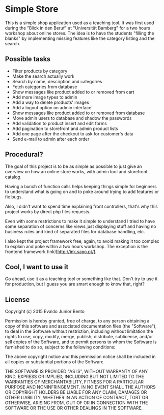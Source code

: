 # Simple Store

This is a simple shop application used as a teaching tool. It was first used
during the "Blick in den Beruf" at "Universität Bamberg" for a two hours
workshop about online stores. The idea is to have the students "filling the
blanks" by implementing missing features like the category listing and the
search.

## Possible tasks

 - Filter products by category
 - Make the search actually work
 - Search by name, description and categories
 - Fetch categories from database
 - Show messages like product added to or removed from cart
 - Add more image types to admin
 - Add a way to delete products' images
 - Add a logout option on admin interface
 - Show messages like product added to or removed from database
 - Move admin users to database and shadow the passwords
 - Add validation to product insert and edit forms
 - Add pagination to storefront and admin product lists
 - Add one page after the checkout to ask for customer's data
 - Send e-mail to admin after each order

## Procedural?

The goal of this project is to be as simple as possible to just give an
overview on how an online store works, with admin tool and storefront catalog.

Having a bunch of function calls helps keeping things simple for beginners to
understand what is going on and to poke around trying to add features or fix
bugs.

Also, I didn't want to spend time explaining front controllers, that's why
this project works by direct php files requests.

Even with some restrictions to make it simple to understand I tried to have
some separation of concerns like views just displaying stuff and having no
business rules and kind of separated files for database handling, etc.

I also kept the project framework free, again, to avoid making it too complex
to explain and poke within a two hours workshop. The exception is the frontend
framework (Ink)[http://ink.sapo.pt/].

## Cool, I want to use it

Go ahead, use it as a teaching tool or something like that. Don't try to use it
for production, but I guess you are smart enough to know that, right?

## License

Copyright (c) 2015 Evaldo Junior Bento

Permission is hereby granted, free of charge, to any person obtaining a copy
of this software and associated documentation files (the "Software"), to deal
in the Software without restriction, including without limitation the rights
to use, copy, modify, merge, publish, distribute, sublicense, and/or sell
copies of the Software, and to permit persons to whom the Software is
furnished to do so, subject to the following conditions:

The above copyright notice and this permission notice shall be included in
all copies or substantial portions of the Software.

THE SOFTWARE IS PROVIDED "AS IS", WITHOUT WARRANTY OF ANY KIND, EXPRESS OR
IMPLIED, INCLUDING BUT NOT LIMITED TO THE WARRANTIES OF MERCHANTABILITY,
FITNESS FOR A PARTICULAR PURPOSE AND NONINFRINGEMENT.  IN NO EVENT SHALL THE
AUTHORS OR COPYRIGHT HOLDERS BE LIABLE FOR ANY CLAIM, DAMAGES OR OTHER
LIABILITY, WHETHER IN AN ACTION OF CONTRACT, TORT OR OTHERWISE, ARISING FROM,
OUT OF OR IN CONNECTION WITH THE SOFTWARE OR THE USE OR OTHER DEALINGS IN
THE SOFTWARE.
